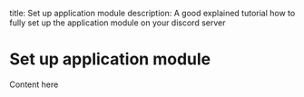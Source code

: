 title: Set up application module
description: A good explained tutorial how to fully set up the application module on your discord server

# Set up application module

Content here


